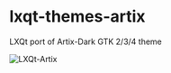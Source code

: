 # lxqt-themes-artix
LXQt port of Artix-Dark GTK 2/3/4 theme

![LXQt-Artix](https://github.com/AzumaHazuki/lxqt-themes-artix/assets/67122280/3badda97-0787-4863-a853-4833d1fa3aa1)

